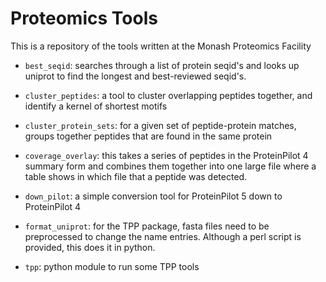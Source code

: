 
# Proteomics Tools

This is a repository of the tools written at the Monash Proteomics Facility

- `best_seqid`: searches through a list of protein seqid's and looks up uniprot to find the longest and best-reviewed seqid's.

- `cluster_peptides`: a tool to cluster overlapping peptides together, and identify a kernel of shortest motifs

- `cluster_protein_sets`: for a given set of peptide-protein matches, groups together peptides that are found in the same protein

- `coverage_overlay`: this takes a series of peptides in the ProteinPilot 4 summary form and combines them together into one large file where a table shows in which file that a peptide was detected.

- `down_pilot`: a simple conversion tool for ProteinPilot 5 down to ProteinPilot 4

- `format_uniprot`: for the TPP package, fasta files need to be preprocessed to change the name entries. Although a perl script is provided, this does it in python.

- `tpp`: python module to run some TPP tools
